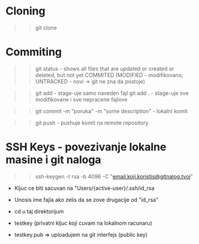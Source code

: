 # Cloning

  >> git clone <copy-repo-link-from-github>
  
# Commiting
  
  >> git status - shows all files that are updated or created or deleted, but not yet COMMITED
    (MODIFIED - modifikovano, UNTRACKED - novi -> git ne zna da postoje)
 
  >> git add <file-name>  - stage-uje samo naveden fajl
  >> git add .            - stage-uje sve modifikovane i sve nepracene fajlove
  
  >> git commit -m "poruka" -m "some description" - lokalni komit
  
  >> git push - pushuje komit na remote repository
  
# SSH Keys - povezivanje lokalne masine i git naloga
  
  >> ssh-keygen -t rsa -b 4096 -C "email.koji.koristis@gitnalog.tvoj"
  
  - Kljuc ce biti sacuvan na "Users/{active-user}/.ssh/id_rsa
  - Unosis ime fajla ako zelis da se zove drugacije od "id_rsa"
  
  - cd u taj direktorijum
  
  - testkey (privatni kljuc koji cuvam na lokalnom racunaru)
  - testkey.pub => uploadujem na git interfejs (public key)
